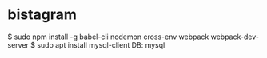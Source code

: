 # bistagram
$ sudo npm install -g babel-cli nodemon cross-env webpack webpack-dev-server
$ sudo apt install mysql-client
DB: mysql
